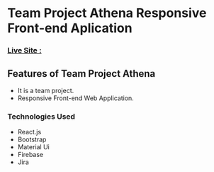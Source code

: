 # Team Project Athena Responsive Front-end Aplication
### [Live Site : ](https://team-project-athena.web.app/)

## Features of Team Project Athena
- It is a team project. 
- Responsive Front-end Web Application.

### Technologies Used 
- React.js
- Bootstrap
- Material Ui
- Firebase
- Jira
